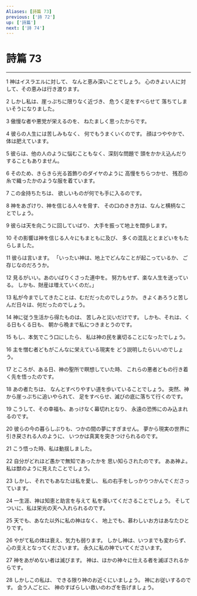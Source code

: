 ```yaml
---
Aliases: [詩篇 73]
previous: ['詩 72']
up: ['詩篇']
next: ['詩 74']
---
```

# 詩篇 73

***




1 
神はイスラエルに対して、 なんと恵み深いことでしょう。 心のきよい人に対して、その恵みは行き渡ります。 



2 
しかし私は、崖っぷちに限りなく近づき、 危うく足をすべらせて 落ちてしまいそうになりました。 



3 
傲慢な者や悪党が栄えるのを、 ねたましく思ったからです。 



4 
彼らの人生には苦しみもなく、 何でもうまくいくのです。 顔はつややかで、体は肥えています。 



5 
彼らは、他の人のように悩むこともなく、深刻な問題で 頭をかかえ込んだりすることもありません。 



6 
そのため、きらきら光る首飾りのダイヤのように 高慢をちらつかせ、 残忍の糸で織ったかのような服を着ています。 



7 
この金持ちたちは、 欲しいものが何でも手に入るのです。 



8 
神をあざけり、神を信じる人々を脅す、 その口のきき方は、なんと横柄なことでしょう。 



9 
彼らは天を向こうに回していばり、 大手を振って地上を闊歩します。 



10 
その影響は神を信じる人々にもまともに及び、 多くの混乱ととまどいをもたらしました。 



11 
彼らは言います。 「いったい神は、地上でどんなことが起こっているか、 ご存じなのだろうか。 



12 
見るがいい。あのいばりくさった連中を。 努力もせず、楽な人生を送っている。 しかも、財産は増えていくのだ。」 



13 
私が今までしてきたことは、むだだったのでしょうか。 きよくあろうと苦しんだ日々は、何だったのでしょう。 



14 
神に従う生活から得たものは、 苦しみと災いだけです。 しかも、それは、くる日もくる日も、 朝から晩まで私につきまとうのです。 



15 
もし、本気でこう口にしたら、 私は神の民を裏切ることになったでしょう。 



16 
主を憎む者どもがこんなに栄えている現実を どう説明したらいいのでしょう。 



17 
ところが、ある日、神の聖所で瞑想していた時、 これらの悪者どもの行き着く先を悟ったのです。 



18 
あの者たちは、 なんとすべりやすい道を歩いていることでしょう。 突然、神から崖っぷちに追いやられて、 足をすべらせ、滅びの底に落ちて行くのです。 



19 
こうして、その幸福も、あっけなく幕切れとなり、 永遠の恐怖にのみ込まれるのです。 



20 
彼らの今の暮らしぶりも、つかの間の夢にすぎません。 夢から現実の世界に引き戻される人のように、 いつかは真実を突きつけられるのです。 



21 
こう悟った時、私は動揺しました。 



22 
自分がどれほど愚かで無知であったかを 思い知らされたのです。 ああ神よ。私は獣のように見えたことでしょう。 



23 
しかし、それでもあなたは私を愛し、 私の右手をしっかりつかんでくださっています。 



24 
一生涯、神は知恵と助言を与えて 私を導いてくださることでしょう。 そしてついに、私は栄光の天へ入れられるのです。 



25 
天でも、あなた以外に私の神はなく、 地上でも、慕わしいお方はあなたひとりです。 



26 
やがて私の体は衰え、気力も弱ります。 しかし神は、いつまでも変わらず、 心の支えとなってくださいます。 永久に私の神でいてくださいます。 



27 
神をあがめない者は滅びます。 神は、ほかの神々に仕える者を滅ぼされるからです。 



28 
しかしこの私は、 できる限り神のお近くにいましょう。 神にお従いするのです。 会う人ごとに、 神のすばらしい救いのわざを告げましょう。

